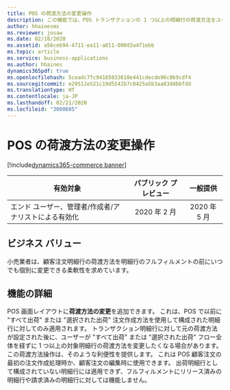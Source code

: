 ```yaml
---
title: POS の荷渡方法の変更操作
description: この機能では、POS トランザクションの 1 つ以上の明細行の荷渡方法をユーザーが更新できる、新しいオプションの販売時点管理 (POS) 操作が提供されます。
author: hhainesms
ms.reviewer: josaw
ms.date: 02/18/2020
ms.assetid: a56ceb94-4711-ea11-a811-000d3a4f1ebb
ms.topic: article
ms.service: business-applications
ms.author: hhaines
dynamics365pdf: true
ms.openlocfilehash: 5ceadc7fc94165033610e441cdecde96c0b9cdf4
ms.sourcegitcommit: e29512e521c19d5542b7c0425a5b3aa83d4bbfdd
ms.translationtype: HT
ms.contentlocale: ja-JP
ms.lasthandoff: 02/21/2020
ms.locfileid: "3080685"
---
```

# <a name="change-mode-of-delivery-operation-for-pos"></a>POS の荷渡方法の変更操作
[!include[dynamics365-commerce banner](../includes/dynamics365-commerce.md)]

| 有効対象    |  パブリック プレビュー | 一般提供 | 
| ---------- | :----------: |:----------: |
|エンド ユーザー、管理者/作成者/アナリストによる有効化|2020 年 2 月| 2020 年 5 月|


## <a name="business-value"></a>ビジネス バリュー
<!-- bv start -->
小売業者は、顧客注文明細行の荷渡方法を明細行のフルフィルメントの前にいつでも個別に変更できる柔軟性を求めています。
<!-- bv end -->



## <a name="feature-details"></a>機能の詳細
<!--feature detail start -->
POS 画面レイアウトに**荷渡方法の変更**を追加できます。 これは、POS で以前に "すべて出荷" または "選択された出荷" 注文作成方法を使用して構成された明細行に対してのみ適用されます。 トランザクション明細行に対して元の荷渡方法が設定された後に、ユーザーが "すべて出荷" または "選択された出荷" フロー全体を経ずに 1 つ以上の対象明細行の荷渡方法を変更したくなる場合があります。 この荷渡方法操作は、そのような利便性を提供します。 これは POS 顧客注文の最初の注文作成処理時か、顧客注文の編集時に使用できます。 出荷明細行として構成されていない明細行には適用できず、フルフィルメントにリリース済みの明細行や請求済みの明細行に対しては機能しません。  
<!--feature detail end -->









